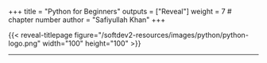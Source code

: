 +++
title = "Python for Beginners"
outputs = ["Reveal"]
weight = 7 # chapter number
author = "Safiyullah Khan"
+++

{{< reveal-titlepage figure="/softdev2-resources/images/python/python-logo.png" width="100" height="100" >}}
  
---
